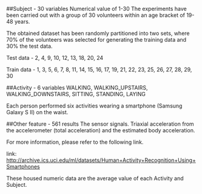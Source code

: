 ##Subject - 30 variables
Numerical value of 1-30
The experiments have been carried out with a group of 30 volunteers within an age bracket of 19-48 years.

The obtained dataset has been randomly partitioned into two sets, where 70% of the volunteers was selected for generating the training data and 30% the test data. 

Test data - 2, 4, 9, 10, 12, 13, 18, 20, 24

Train data - 1, 3, 5, 6, 7, 8, 11, 14, 15, 16, 17, 19, 21, 22, 23, 25, 26, 27, 28, 29, 30

##Activity - 6 variables
WALKING, WALKING_UPSTAIRS, WALKING_DOWNSTAIRS, SITTING, STANDING, LAYING

Each person performed six activities wearing a smartphone (Samsung Galaxy S II) on the waist.

##Other feature - 561 results
The sensor signals. Triaxial acceleration from the accelerometer (total acceleration) and the estimated body acceleration. 

For more information, please refer to the following link.

link: http://archive.ics.uci.edu/ml/datasets/Human+Activity+Recognition+Using+Smartphones

These housed numeric data are the average value of each Activity and Subject.